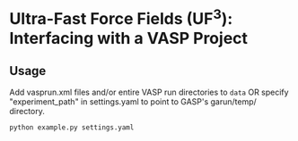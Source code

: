 # Ultra-Fast Force Fields (UF<sup>3</sup>): Interfacing with a VASP Project

## Usage

Add vasprun.xml files and/or entire VASP run directories to ```data``` OR specify "experiment_path" in settings.yaml to point to GASP's garun/temp/ directory.

```
python example.py settings.yaml
```
